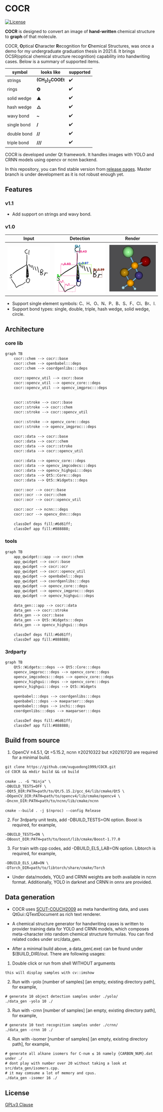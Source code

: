 # COCR

[![License](https://img.shields.io/badge/License-GPLv3-blue.svg)](./LICENSE.md)

**COCR** is designed to convert an image of **hand-written** chemical structure to **graph** of that molecule.

COCR, **O**ptical **C**haracter **R**ecognition for **C**hemical Structures, was once a demo for my undergraduate
graduation thesis in 2021.6. It brings OCSR(optical chemical structure recognition) capability into handwriting cases.
Below is a summary of supported items.

|symbol|looks like|supported|
|---|---|---|
|strings|**(CH<sub>2</sub>)<sub>2</sub>COOEt**|✔️|
|rings|**⏣**|✔️|
|solid wedge|**▲**|✔️|
|hash wedge|**△**|✔️|
|wavy bond|**~**|✔️|
|single bond|**/**|✔️|
|double bond|**//**|✔️|
|triple bond|**///**|✔️|

COCR is developed under Qt framework. It handles images with YOLO and CRNN models using opencv or ncnn backend.

In this repository, you can find stable version from [release pages](https://github.com/xuguodong1999/COCR/tags). Master
branch is under development as it is not robust enough yet.

## Features

### v1.1

* Add support on strings and wavy bond.

### v1.0

|Input|Detection|Render|
|---|---|---|
|![png](./assets/img/origin.png)|![png](./assets/img/soso17.png)|![png](./assets/img/stick-and-ball.png)|

* Support single element symbols: C、H、O、N、P、B、S、F、Cl、Br、I.
* Support bond types: single, double, triple, hash wedge, solid wedge, circle.

## Architecture

### core lib

```mermaid
graph TB
    cocr::chem --> cocr::base
    cocr::chem --> openbabel:::deps
    cocr::chem --> coordgenlibs:::deps
    
    cocr::opencv_util --> cocr::base
    cocr::opencv_util --> opencv_core:::deps
    cocr::opencv_util --> opencv_imgproc:::deps
    
    
    cocr::stroke --> cocr::base
    cocr::stroke --> cocr::chem
    cocr::stroke --> cocr::opencv_util
    
    cocr::stroke --> opencv_core:::deps
    cocr::stroke --> opencv_imgproc:::deps
   
    cocr::data --> cocr::base
    cocr::data --> cocr::chem
    cocr::data --> cocr::stroke
    cocr::data --> cocr::opencv_util
    
    cocr::data --> opencv_core:::deps
    cocr::data --> opencv_imgcodecs:::deps
    cocr::data --> opencv_highgui:::deps
    cocr::data --> Qt5::Core:::deps
    cocr::data --> Qt5::Widgets:::deps
   
    cocr::ocr --> cocr::base
    cocr::ocr --> cocr::chem
    cocr::ocr --> cocr::opencv_util
    
    cocr::ocr --> ncnn:::deps
    cocr::ocr --> opencv_dnn:::deps
    
    classDef deps fill:#6d61ff;
    classDef app fill:#888888;
```

### tools

```mermaid
graph TB
    app_qwidget:::app --> cocr::chem
    app_qwidget --> cocr::base
    app_qwidget --> cocr::ocr
    app_qwidget --> cocr::opencv_util
    app_qwidget --> openbabel:::deps
    app_qwidget --> coordgenlibs:::deps
    app_qwidget --> opencv_core:::deps
    app_qwidget --> opencv_imgproc:::deps
    app_qwidget --> opencv_highgui:::deps
    
    data_gen:::app --> cocr::data
    data_gen --> cocr::stroke
    data_gen --> cocr::base
    data_gen --> Qt5::Widgets:::deps
    data_gen --> opencv_highgui:::deps
    
    classDef deps fill:#6d61ff;
    classDef app fill:#888888;
```

### 3rdparty

```mermaid
graph TB
    Qt5::Widgets:::deps --> Qt5::Core:::deps
    opencv_imgproc:::deps --> opencv_core:::deps
    opencv_imgcodecs:::deps --> opencv_core:::deps
    opencv_highgui:::deps --> opencv_core:::deps
    opencv_highgui:::deps --> Qt5::Widgets
    
    openbabel:::deps --> coordgenlibs:::deps
    openbabel:::deps --> maeparser:::deps
    openbabel:::deps --> inchi:::deps
    coordgenlibs:::deps --> maeparser:::deps
    
    classDef deps fill:#6d61ff;
    classDef app fill:#888888;
```

## Build from source

1. OpenCV ≥4.5.1, Qt =5.15.2, ncnn ≥20210322 but ≤20210720 are required for a minimal build.

```shell
git clone https://github.com/xuguodong1999/COCR.git
cd COCR && mkdir build && cd build

cmake .. -G "Ninja" \
-DBUILD_TESTS=OFF \
-DQt5_DIR:PATH=path/to/Qt/5.15.2/gcc_64/lib/cmake/Qt5 \
-DOpenCV_DIR:PATH=path/to/opencv4/lib/cmake/opencv4 \
-Dncnn_DIR:PATH=path/to/ncnn/lib/cmake/ncnn

cmake --build . -j $(nproc) --config Release
```

2. For 3rdparty unit tests, add -DBUILD_TESTS=ON option. Boost is required, for example,

```shell
-DBUILD_TESTS=ON \
-DBoost_DIR:PATH=path/to/boost/lib/cmake/Boost-1.77.0
```

3. For train with cpp codes, add -DBUILD_ELS_LAB=ON option. Libtorch is required, for example,

```shell
-DBUILD_ELS_LAB=ON \
-DTorch_DIR=path/to/libtorch/share/cmake/Torch
```

* Under data/models, YOLO and CRNN weights are both available in ncnn format. Additionally, YOLO in darknet and CRNN in
  onnx are provided.

## Data generation

* COCR uses [SCUT-COUCH2009](https://www.hcii-lab.net/data/scutcouch/CN/couch.html) as meta handwriting data, and uses
  QtGui::QTextDocument as rich text renderer.

* A chemical structure generator for handwriting cases is written to provider training data for YOLO and CRNN models,
  which composes meta-character into random chemical structure formulas. You can find related codes under src/data_gen.

* After a minimal build above, a data_gen(.exe) can be found under $(BUILD_DIR)/out. There are following usages:

1. Double click or run from shell WITHOUT arguments

```txt
this will display samples with cv::imshow
```

2. Run with -yolo [number of samples] [an empty, existing directory path], for example,

```shell
# generate 10 object detection samples under ./yolo/
./data_gen -yolo 10 ./
```

3. Run with -crnn [number of samples] [an empty, existing directory path], for example,

```shell
# generate 10 text recognition samples under ./crnn/
./data_gen -crnn 10 ./
```

4. Run with -isomer [number of samples] [an empty, existing directory path], for example,

```shell
# generate all alkane isomers for C-num ≤ 16 namely {CARBON_NUM}.dat under ./
# dont play with number over 20 without taking a look at src/data_gen/isomers.cpp.
# it may comsume a lot of memory and cpus.
./data_gen -isomer 16 ./
```

## License

[GPLv3 Clause](./LICENSE.md)
